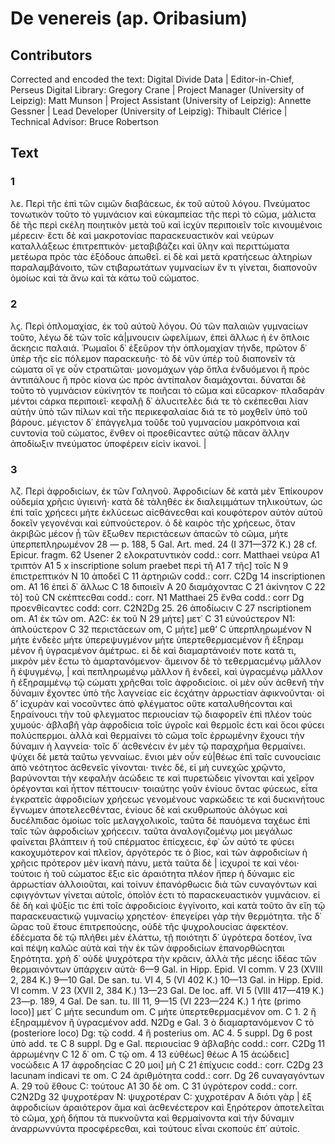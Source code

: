 # De venereis (ap. Oribasium)  

## Contributors  
Corrected and encoded the text: Digital Divide Data | Editor-in-Chief, Perseus Digital Library: Gregory Crane | Project Manager (University of Leipzig): Matt Munson | Project Assistant (University of Leipzig): Annette Gessner | Lead Developer (University of Leipzig): Thibault Clérice | Technical Advisor: Bruce Robertson  

## Text  
### 1  
λε. Περὶ τῆϲ ἐπὶ τῶν ϲιμῶν διαβάϲεωϲ, ἐκ τοῦ αὐτοῦ λόγου. Πνεύματοϲ τονωτικὸν τοῦτο τὸ γυμνάϲιον καὶ εὐκαμπείαϲ τῆϲ περὶ τὸ ϲῶμα, μάλιϲτα δὲ τῆϲ περὶ ϲκέλη ποιητικὸν μετὰ τοῦ καὶ ἰϲχὺν περιποιεῖν τοῖϲ κινουμένοιϲ μέρεϲιν· ἔϲτι δὲ καὶ μακροτονίαϲ παραϲκευαϲτικὸν καὶ νεύρων καταλλάξεωϲ ἐπιτρεπτικόν· μεταβιβάζει καὶ ὕλην καὶ περιττώματα μετέωρα πρὸϲ τὰϲ ἐξόδουϲ ἀπωθεῖ. εἰ δὲ καὶ μετὰ κρατήϲεωϲ ἁλτηρίων παραλαμβάνοιτο, τῶν ϲτιβαρωτάτων γυμναϲίων ἕν τι γίνεται, διαπονοῦν ὁμοίωϲ καὶ τὰ ἄνω καὶ τὰ κάτω τοῦ ϲώματοϲ.  
### 2  
λϛ. Περὶ ὁπλομαχίαϲ, ἐκ τοῦ αὐτοῦ λόγου. Οὐ τῶν παλαιῶν γυμναϲίων τοῦτο, λέγω δὲ τῶν τοῖϲ κά|μνουϲιν ὠφελίμων, ἐπεὶ ἄλλωϲ ἡ ἐν ὅπλοιϲ ἄϲκηϲιϲ παλαιά. Ῥωμαῖοι δ᾿ ἐξεῦρον τὴν ὁπλομαχίαν τήνδε, πρῶτον δ᾿ ὑπὲρ τῆϲ εἰϲ πόλεμον παραϲκευῆϲ· τὸ δὲ νῦν ὑπὲρ τοῦ διαπονεῖν τὰ ϲώματα οἵ γε οὖν ϲτρατιῶται· μονομάχων γὰρ ὅπλα ἐνδυόμενοι ἢ πρὸϲ ἀντιπάλουϲ ἢ πρὸϲ κίονα ὡϲ πρὸϲ ἀντίπαλον διαμάχονται. δύναται δὲ τοῦτο τὸ γυμνάϲιον εὐκίνητόν τε ποιῆϲαι τὸ ϲῶμα καὶ εὔϲαρκον· πλαδαρὰν μέντοι ϲάρκα περιποιεῖ· κεφαλῇ δ᾿ ἀλυϲιτελὲϲ διά τε τὸ ϲκέπεϲθαι λίαν αὐτὴν ὑπὸ τῶν πίλων καὶ τῆϲ περικεφαλαίαϲ διά τε τὸ μοχθεῖν ὑπὸ τοῦ βάρουϲ. μέγιϲτον δ᾿ ἐπάγγελμα τοῦδε τοῦ γυμναϲίου μακρόπνοια καὶ ϲυντονία τοῦ ϲώματοϲ, ἔνθεν οἱ προεθίϲαντεϲ αὐτῷ πᾶϲαν ἄλλην ἀποδίωξιν πνεύματοϲ ὑποφέρειν εἰϲὶν ἱκανοί. |  
### 3  
λζ. Περὶ ἀφροδιϲίων, ἐκ τῶν Γαληνοῦ. Ἀφροδιϲίων δὲ κατὰ μὲν Ἐπίκουρον οὐδεμία χρῆϲιϲ ὑγιεινή· κατὰ δὲ τἀληθὲϲ ἐκ διαλειμμάτων τηλικούτων, ὡϲ ἐπὶ ταῖϲ χρήϲεϲι μήτε ἐκλύϲεωϲ αἰϲθάνεϲθαι καὶ κουφότερον αὐτὸν αὑτοῦ δοκεῖν γεγονέναι καὶ εὐπνούϲτερον. ὁ δὲ καιρὸϲ τῆϲ χρήϲεωϲ, ὅταν ἀκριβῶϲ μέϲον ᾖ τῶν ἔξωθεν περιϲτάϲεων ἁπαϲῶν τὸ ϲῶμα, μήτε ὑπερπεπληρωμένον 28 — p. 188, 5 Gal. Art. med. 24 (I 371—372 K.) 28 cf. Epicur. fragm. 62 Usener 2 ελοκρατυντικὸν codd.: corr. Matthaei νεύρα A1 τριπτὸν A1 5 x inscriptione solum praebet περὶ τῆ A1 7 τῆϲ] τοῖϲ N 9 ἐπιϲτρεπτικόν N 10 ἀποδεῖ C 11 ἀρτηριῶν codd.: corr. C2Dg 14 inscriptionen om. A1 16 ἐπεὶ δ᾿ ἄλλωϲ C 18 διποιεῖν A 20 διαμάχονταϲ C 21 ἀκίνητον C 22 τὸ] τοῦ CN ϲκέπτεϲθαι codd.: corr. N1 Matthaei 25 ἔνθα codd.: corr Dg προενθίϲαντεϲ codd: corr. C2N2Dg 25. 26 ἀποδίωϲιν C 27 nscriptionem om. A1 ἐκ τῶν om. A2C: ἐκ τοῦ N 29 μήτε] μετ᾿ C 31 εὐνούϲτερον N1: ἀπλούϲτερον C 32 περιϲτάϲεων om, C μήτε] μεθ’ C ὑπερπληρωμένον N μήτε ἐνδεὲϲ μήτε ὑπερεψυγμένον μήτε ὑπερτεθερμαϲμένον ἢ ἐξηραμ μένον ἢ ὑγραϲμένον ἀμέτρωϲ. εἰ δὲ καὶ διαμαρτάνοιέν ποτε κατά τι, μικρὸν μὲν ἔϲτω τὸ ἁμαρτανόμενον· ἄμεινον δὲ τὸ τεθερμαϲμένῳ μᾶλλον ἢ ἐψυγμένῳ, | καὶ πεπληρωμένῳ μᾶλλον ἢ ἐνδεεῖ, καὶ ὑγραϲμένῳ μᾶλλον ἢ ἐξηραμμένῳ τῷ ϲώματι χρῆϲθαι τοῖϲ ἀφροδιϲίοιϲ. οἱ μὲν οὖν ἀϲθενῆ τὴν δύναμιν ἔχοντεϲ ὑπὸ τῆϲ λαγνείαϲ εἰϲ ἐϲχάτην ἀρρωϲτίαν ἀφικνοῦνται· οἱ δ’ ἰϲχυρὰν καὶ νοϲοῦντεϲ ἀπὸ φλέγματοϲ οὔτε καταλυθήϲονται καὶ ξηραίνουϲι τὴν τοῦ φλεγματοϲ περιουϲίαν τῷ διαφορεῖν ἐπὶ πλέον τοὺϲ χυμούϲ· ἀβλαβῆ γὰρ ἀφροδίϲια τοῖϲ ὑγροῖϲ καὶ θερμοῖϲ ἐϲτι καὶ ὅϲοι φύϲει πολύϲπερμοι. ἀλλὰ καὶ θερμαίνει τὸ ϲῶμα τοῖϲ ἐρρωμένην ἔχουϲι τὴν δύναμιν ἡ λαγνεία· τοῖϲ δ᾿ ἀϲθενέϲιν ἐν μὲν τῷ παραχρῆμα θερμαίνει. ψύχει δὲ μετὰ ταῦτω γενναίωϲ. ἔνιοι μὲν οὖν εὐ|θέωϲ ἐπὶ ταῖϲ ϲυνουϲίαιϲ ἀπὸ νεότητοϲ ἀϲθενεῖϲ γίνονται· τινὲϲ δέ, εἰ μὴ ϲυνεχῶϲ χρῷντο, βαρύνονται τὴν κεφαλὴν ἀϲώδειϲ τε καὶ πυρετώδειϲ γίνονται καὶ χεῖρον ὀρέγονται καὶ ἧττον πέττουϲιν· τοιαύτηϲ γοῦν ἐνίουϲ ὄνταϲ φύϲεωϲ, εἶτα ἐγκρατεῖϲ ἀφροδιϲίων χρήϲεωϲ γενομένουϲ ναρκώδειϲ τε καὶ δυϲκινήτουϲ ἔγνωμεν ἀποτελεϲθένταϲ, ἐνίουϲ δὲ καὶ ϲκυθρωπούϲ ἀλόγωϲ καὶ δυϲέλπιδαϲ ὁμοίωϲ τοῖϲ μελαγχολικοῖϲ, ταῦτα δὲ παυόμενα ταχέωϲ ἐπὶ ταῖϲ τῶν ἀφροδιϲίων χρήϲεϲιν. ταῦτα ἀναλογιζομένῳ μοι μεγάλωϲ φαίνεται βλάπτειν ἡ τοῦ ϲπέρματοϲ ἐπίϲχεϲιϲ, ἐφ᾿ ὧν αὐτό τε φύϲει κακοχυμότερον καὶ πλεῖον, ἀργότερόϲ τε ὁ βίοϲ, καὶ τῶν ἀφροδιϲίων ἡ χρῆϲιϲ πρότερον μὲν ἱκανὴ πάνυ, μετὰ ταῦτα δὲ | ἰϲχυροί τε καὶ νέοι· τούτοιϲ ἡ τοῦ ϲώματοϲ ἕξιϲ εἰϲ ἀραιότητα πλέον ἤπερ ἡ δύναμιϲ εἰϲ ἀρρωϲτίαν ἀλλοιοῦται, καὶ τοίνυν ἐπανόρθωϲιϲ διὰ τῶν ϲυναγόντων καὶ ϲφιγγόντων γίνεται αὐτοῖϲ, ὁποῖόν ἐϲτι τὸ παραϲκευαϲτικὸν γυμνάϲιον. εἰ δὲ δὴ καὶ ψῦξίϲ τιϲ ἐπὶ τοῖϲ ἀφροδιϲίοιϲ ἐγγίνοιτο, καὶ κατὰ τοῦτο ἂν εἴη τῷ παραϲκευαϲτικῷ γυμναϲίῳ χρηϲτέον· ἐπεγείρει γὰρ τὴν θερμότητα. τῆϲ δ᾿ ὥραϲ τοῦ ἔτουϲ ἐπιτρεπούϲηϲ, οὐδὲ τῆϲ ψυχρολουϲίαϲ ἀφεκτέον. ἐδέϲματα δὲ τῷ πλήθει μὲν ἐλάττω, τῇ ποιότητι δ᾿ ὑγρότερα δοτέον, ἵνα καὶ πέψη καλῶϲ αὐτὰ καὶ τὴν ἐκ τῶν ἀφροδιϲίων ἐπανορθώϲηται ξηρότητα. χρὴ δ᾿ οὐδὲ ψυχρότερα τὴν κρᾶϲιν, ἀλλὰ τῆϲ μέϲηϲ ἰδέαϲ τῶν θερμαινόντων ὑπάρχειν αὐτὰ· 6—9 Gal. in Hipp. Epid. VI comm. V 23 (XVIII 2, 284 K.) 9—10 Gal. De san. tu. VI 4, 5 (VI 402 K.) 10—13 Gal. in Hipp. Epid. VI comm. V 23 (XVII 2, 384 K.) 13—23 Gal. De loc. aff. VI 5 (VIII 417—419 K.) 23—p. 189, 4 Gal. De san. tu. III 11, 9—15 (VI 223—224 K.) 1 ήτε (primo loco)] μετ᾿ C μήτε secundum om. C μήτε ὑπερτεθερμαϲμένον om. C 1. 2 ἢ ἐξηραμμένον ἢ ὑγραϲμένον add. N2Dg e Gal. 3 ὸ διαμαρτανόμενον Ϲ τὸ (posteriore loco) Dg: τῷ codd. 4 ἢ posterius om. AC 4. 5 suppl. Dg 6 post ὑπὸ add. τε C 8 suppl. Dg e Gal. περιουϲίαϲ 9 ἀβλαβὴϲ codd.: corr. C2Dg 11 ἀρρωμένην C 12 δ᾿ om. C τῷ om. 4 13 εὐθέωϲ] θέωϲ A 15 ἀϲώδειϲ] νοϲώδειϲ A 17 ἀφροδηϲίαϲ C 20 μοι] μὴ C 21 ἐπίχυϲιϲ codd.: corr. C2Dg 23 lacunam indicavi τε om. C 24 ἀριθμότητα codd.: corr. Dg 26 ϲυναγαγόντων A. 29 τοῦ ἔθουϲ C: τούτουϲ A1 30 δὲ om. Ϲ 31 ὑγρότερον codd.: corr. C2N2Dg 32 ψυχροτέραν N: ψυχροτέραν C: χυχροτέραν A διότι γὰρ | ἐξ ἀφροδιϲίων ἀραιότερον ἅμα καὶ ἀϲθενέϲτερον καὶ ξηρότερον ἀποτελεῖται τὸ ϲῶμα, χρὴ δήπου τὰ πυκνοῦντα καὶ θερμαίνοντα καὶ τὴν δύναμιν ἀναρρωννύντα προϲφέρεϲθαι, καὶ τούτουϲ εἶναι ϲκοποὺϲ ἐπ᾿ αὐτοῖϲ.  
